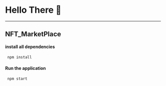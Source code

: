 # Hello There 🤗

---

## NFT_MarketPlace

#### install all dependencies

```js
 npm install
```

#### Run the application

```js
 npm start
```
